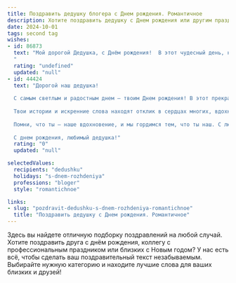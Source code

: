 ```yaml
---
title: Поздравить дедушку блогера c Днем рождения. Романтичное
description: Хотите поздравить дедушку c Днем рождения или другим праздником? Наш ИИ создаст незабываемое поздравление, а вы обязательно выделитесь среди других.  
date: 2024-10-01
tags: second tag
wishes:
- id: 86873
  text: "Мой дорогой Дедушка, с Днём рождения!  В этот чудесный день, наполненный светом и теплом, я хочу выразить тебе свою безграничную любовь и восхищение. Твой блог – это не просто строки на экране, это отражение твоей яркой, неповторимой души,  история, написанная талантом и любовью к жизни. Пусть каждый новый день приносит тебе вдохновение, радость и  счастье, а твоя жизнь будет согрета  теплотой близких и  неиссякаемым потоком творческой энергии. С днём рождения, мой любимый Дедушка!
  "
  rating: "undefined"
  updated: "null"
- id: 44424
  text: "Дорогой наш дедушка!
  
  С самым светлым и радостным днем – твоим Днем рождения! В этот прекрасный момент мы хотим поздравить тебя с очередным годом, полным вдохновения и новых горизонтов. Ты – не просто дедушка, ты наш мудрый наставник и талантливый блогер, делящийся с миром своими мыслями и переживаниями.
  
  Твои истории и искренние слова находят отклик в сердцах многих, вдохновляя их следовать за мечтой и делиться своими эмоциями. Пусть каждый новый день приносит тебе радость, любовь и творческое звучание. Желаем здоровья, счастья и бесконечного потока идей для твоих замечательных публикаций.
  
  Помни, что ты – наше вдохновение, и мы гордимся тем, что ты наш. С любовью и глубоким уважением, поздравляем тебя с этим особенным днем!
  
  С днем рождения, любимый дедушка!"
  rating: "0"
  updated: "null"

selectedValues:
  recipients: "dedushku"
  holidays: "s-dnem-rozhdeniya"
  professions: "bloger"
  style: "romantichnoe"

links:
- slug: "pozdravit-dedushku-s-dnem-rozhdeniya-romantichnoe"
  title: "Поздравить дедушку c Днем рождения. Романтичное"
---
```


Здесь вы найдете отличную подборку поздравлений на любой случай. 
Хотите поздравить друга с днём рождения, коллегу с профессиональным праздником или близких с Новым годом? У нас есть всё, чтобы сделать ваш поздравительный текст незабываемым. Выбирайте нужную категорию и находите лучшие слова для ваших близких и друзей!

